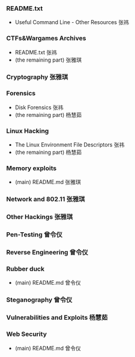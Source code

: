 ### README.txt
- Useful Command Line - Other Resources 张祎

### CTFs&Wargames Archives
- README.txt 张祎
- (the remaining part) 张雅琪

### Cryptography 张雅琪

### Forensics
- Disk Forensics 张祎
- (the remaining part) 杨慧茹

### Linux Hacking
- The Linux Environment File Descriptors 张祎
- (the remaining part) 杨慧茹

### Memory exploits
- (main) README.md 张雅琪
### Network and 802.11 张雅琪
### Other Hackings 张雅琪

### Pen-Testing 曾令仪

### Reverse Engineering 曾令仪

### Rubber duck
- (main) README.md 曾令仪
### Steganography 曾令仪

### Vulnerabilities and Exploits 杨慧茹

### Web Security 
- (main) README.md 曾令仪















